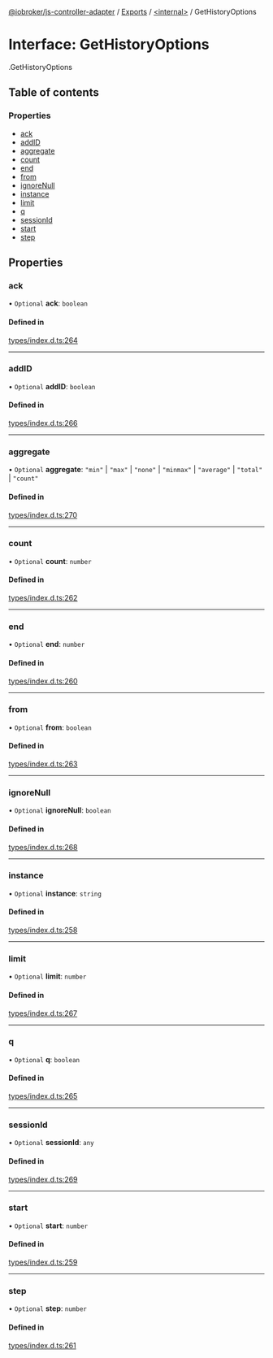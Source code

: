 [@iobroker/js-controller-adapter](../README.md) / [Exports](../modules.md) / [<internal\>](../modules/internal_.md) / GetHistoryOptions

# Interface: GetHistoryOptions

[<internal>](../modules/internal_.md).GetHistoryOptions

## Table of contents

### Properties

- [ack](internal_.GetHistoryOptions.md#ack)
- [addID](internal_.GetHistoryOptions.md#addid)
- [aggregate](internal_.GetHistoryOptions.md#aggregate)
- [count](internal_.GetHistoryOptions.md#count)
- [end](internal_.GetHistoryOptions.md#end)
- [from](internal_.GetHistoryOptions.md#from)
- [ignoreNull](internal_.GetHistoryOptions.md#ignorenull)
- [instance](internal_.GetHistoryOptions.md#instance)
- [limit](internal_.GetHistoryOptions.md#limit)
- [q](internal_.GetHistoryOptions.md#q)
- [sessionId](internal_.GetHistoryOptions.md#sessionid)
- [start](internal_.GetHistoryOptions.md#start)
- [step](internal_.GetHistoryOptions.md#step)

## Properties

### ack

• `Optional` **ack**: `boolean`

#### Defined in

[types/index.d.ts:264](https://github.com/ioBroker/ioBroker.js-controller/blob/33bf0c0e/packages/types/index.d.ts#L264)

___

### addID

• `Optional` **addID**: `boolean`

#### Defined in

[types/index.d.ts:266](https://github.com/ioBroker/ioBroker.js-controller/blob/33bf0c0e/packages/types/index.d.ts#L266)

___

### aggregate

• `Optional` **aggregate**: ``"min"`` \| ``"max"`` \| ``"none"`` \| ``"minmax"`` \| ``"average"`` \| ``"total"`` \| ``"count"``

#### Defined in

[types/index.d.ts:270](https://github.com/ioBroker/ioBroker.js-controller/blob/33bf0c0e/packages/types/index.d.ts#L270)

___

### count

• `Optional` **count**: `number`

#### Defined in

[types/index.d.ts:262](https://github.com/ioBroker/ioBroker.js-controller/blob/33bf0c0e/packages/types/index.d.ts#L262)

___

### end

• `Optional` **end**: `number`

#### Defined in

[types/index.d.ts:260](https://github.com/ioBroker/ioBroker.js-controller/blob/33bf0c0e/packages/types/index.d.ts#L260)

___

### from

• `Optional` **from**: `boolean`

#### Defined in

[types/index.d.ts:263](https://github.com/ioBroker/ioBroker.js-controller/blob/33bf0c0e/packages/types/index.d.ts#L263)

___

### ignoreNull

• `Optional` **ignoreNull**: `boolean`

#### Defined in

[types/index.d.ts:268](https://github.com/ioBroker/ioBroker.js-controller/blob/33bf0c0e/packages/types/index.d.ts#L268)

___

### instance

• `Optional` **instance**: `string`

#### Defined in

[types/index.d.ts:258](https://github.com/ioBroker/ioBroker.js-controller/blob/33bf0c0e/packages/types/index.d.ts#L258)

___

### limit

• `Optional` **limit**: `number`

#### Defined in

[types/index.d.ts:267](https://github.com/ioBroker/ioBroker.js-controller/blob/33bf0c0e/packages/types/index.d.ts#L267)

___

### q

• `Optional` **q**: `boolean`

#### Defined in

[types/index.d.ts:265](https://github.com/ioBroker/ioBroker.js-controller/blob/33bf0c0e/packages/types/index.d.ts#L265)

___

### sessionId

• `Optional` **sessionId**: `any`

#### Defined in

[types/index.d.ts:269](https://github.com/ioBroker/ioBroker.js-controller/blob/33bf0c0e/packages/types/index.d.ts#L269)

___

### start

• `Optional` **start**: `number`

#### Defined in

[types/index.d.ts:259](https://github.com/ioBroker/ioBroker.js-controller/blob/33bf0c0e/packages/types/index.d.ts#L259)

___

### step

• `Optional` **step**: `number`

#### Defined in

[types/index.d.ts:261](https://github.com/ioBroker/ioBroker.js-controller/blob/33bf0c0e/packages/types/index.d.ts#L261)
